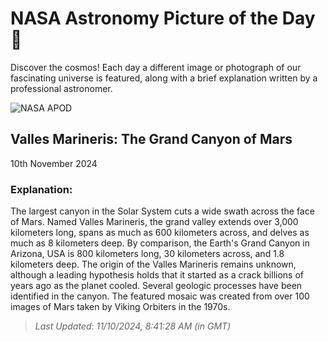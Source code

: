 
  # NASA Astronomy Picture of the Day 🌌

  Discover the cosmos! Each day a different image or photograph of our fascinating universe is featured, along with a brief explanation written by a professional astronomer.

![NASA APOD](https://apod.nasa.gov/apod/image/2411/marsglobe_viking_1552.jpg)

## Valles Marineris: The Grand Canyon of Mars

10th November 2024

### Explanation: 

The largest canyon in the Solar System cuts a wide swath across the face of Mars.  Named Valles Marineris, the grand valley extends over 3,000 kilometers long, spans as much as 600 kilometers across, and delves as much as 8 kilometers deep.  By comparison, the Earth's Grand Canyon in Arizona, USA is 800 kilometers long, 30 kilometers across, and 1.8 kilometers deep.  The origin of the Valles Marineris remains unknown, although a leading hypothesis holds that it started as a crack billions of years ago as the planet cooled.  Several geologic processes have been identified in the canyon.  The featured mosaic was  created from over 100 images of Mars taken by Viking Orbiters in the 1970s.

> _Last Updated: 11/10/2024, 8:41:28 AM (in GMT)_
